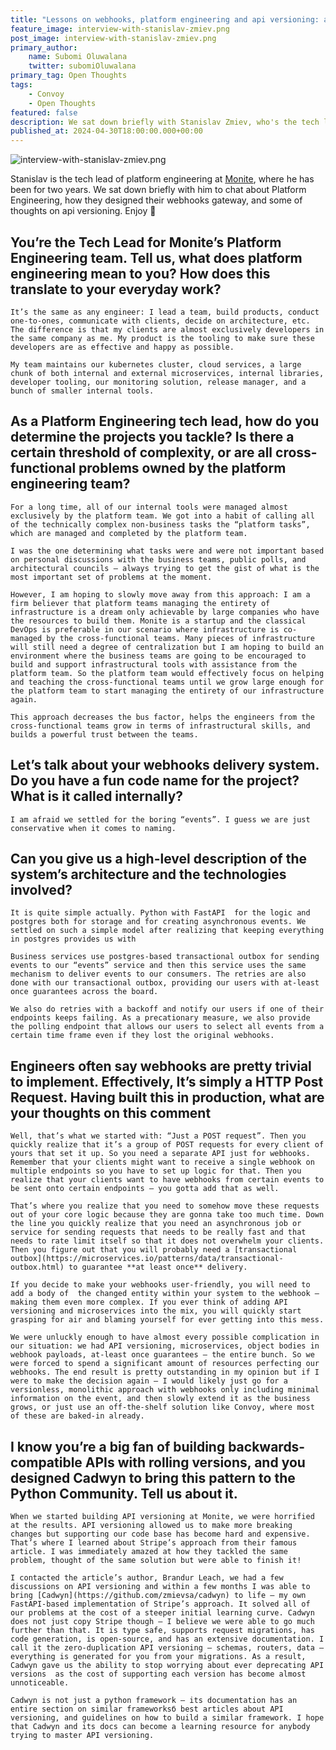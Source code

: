 ```yaml
---
title: "Lessons on webhooks, platform engineering and api versioning: a chat with Stanislav Zmiev"
feature_image: interview-with-stanislav-zmiev.png
post_image: interview-with-stanislav-zmiev.png
primary_author:
    name: Subomi Oluwalana
    twitter: subomiOluwalana
primary_tag: Open Thoughts
tags:
    - Convoy
    - Open Thoughts
featured: false 
description: We sat down briefly with Stanislav Zmiev, who's the tech lead of platform engineering at Monite to chat about platform engineering, how they designed their webhooks gateway, and some of thoughts on api versioning. Enjoy 🎉 
published_at: 2024-04-30T18:00:00.000+00:00
---
```


![interview-with-stanislav-zmiev.png](/blog-assets/interview-with-stanislav-zmiev.png)

Stanislav is the tech lead of platform engineering at [Monite](https://monite.com/), where he has been for two years. We sat down briefly with him to chat about Platform Engineering, how they designed their webhooks gateway, and some of thoughts on api versioning. Enjoy 🎉

## You’re the Tech Lead for Monite’s Platform Engineering team. Tell us, what does platform engineering mean to you? How does this translate to your everyday work?
    
    It’s the same as any engineer: I lead a team, build products, conduct one-to-ones, communicate with clients, decide on architecture, etc. The difference is that my clients are almost exclusively developers in the same company as me. My product is the tooling to make sure these developers are as effective and happy as possible.
    
    My team maintains our kubernetes cluster, cloud services, a large chunk of both internal and external microservices, internal libraries, developer tooling, our monitoring solution, release manager, and a bunch of smaller internal tools.
    
## As a Platform Engineering tech lead, how do you determine the projects you tackle? Is there a certain threshold of complexity, or are all cross-functional problems owned by the platform engineering team?
    
    For a long time, all of our internal tools were managed almost exclusively by the platform team. We got into a habit of calling all of the technically complex non-business tasks the “platform tasks”, which are managed and completed by the platform team.
    
    I was the one determining what tasks were and were not important based on personal discussions with the business teams, public polls, and architectural councils — always trying to get the gist of what is the most important set of problems at the moment.
    
    However, I am hoping to slowly move away from this approach: I am a firm believer that platform teams managing the entirety of infrastructure is a dream only achievable by large companies who have the resources to build them. Monite is a startup and the classical DevOps is preferable in our scenario where infrastructure is co-managed by the cross-functional teams. Many pieces of infrastructure will still need a degree of centralization but I am hoping to build an environment where the business teams are going to be encouraged to build and support infrastructural tools with assistance from the platform team. So the platform team would effectively focus on helping and teaching the cross-functional teams until we grow large enough for the platform team to start managing the entirety of our infrastructure again.
    
    This approach decreases the bus factor, helps the engineers from the cross-functional teams grow in terms of infrastructural skills, and builds a powerful trust between the teams.  
    
 ## Let’s talk about your webhooks delivery system. Do you have a fun code name for the project? What is it called internally?
    
    I am afraid we settled for the boring “events”. I guess we are just conservative when it comes to naming. 
    
## Can you give us a high-level description of the system’s architecture and the technologies involved?
    
    It is quite simple actually. Python with FastAPI  for the logic and postgres both for storage and for creating asynchronous events. We settled on such a simple model after realizing that keeping everything in postgres provides us with
    
    Business services use postgres-based transactional outbox for sending events to our “events” service and then this service uses the same mechanism to deliver events to our consumers. The retries are also done with our transactional outbox, providing our users with at-least once guarantees across the board.
    
    We also do retries with a backoff and notify our users if one of their endpoints keeps failing. As a precationary measure, we also provide the polling endpoint that allows our users to select all events from a certain time frame even if they lost the original webhooks. 
    
## Engineers often say webhooks are pretty trivial to implement. Effectively, It’s simply a HTTP Post Request. Having built this in production, what are your thoughts on this comment
    
    Well, that’s what we started with: “Just a POST request”. Then you quickly realize that it’s a group of POST requests for every client of yours that set it up. So you need a separate API just for webhooks. Remember that your clients might want to receive a single webhook on multiple endpoints so you have to set up logic for that. Then you realize that your clients want to have webhooks from certain events to be sent onto certain endpoints — you gotta add that as well.
    
    That’s where you realize that you need to somehow move these requests out of your core logic because they are gonna take too much time. Down the line you quickly realize that you need an asynchronous job or service for sending requests that needs to be really fast and that needs to rate limit itself so that it does not overwhelm your clients. Then you figure out that you will probably need a [transactional outbox](https://microservices.io/patterns/data/transactional-outbox.html) to guarantee **at least once** delivery.
    
    If you decide to make your webhooks user-friendly, you will need to add a body of  the changed entity within your system to the webhook — making them even more complex. If you ever think of adding API versioning and microservices into the mix, you will quickly start grasping for air and blaming yourself for ever getting into this mess.
    
    We were unluckly enough to have almost every possible complication in our situation: we had API versioning, microservices, object bodies in webhook payloads, at-least once guarantees — the entire bunch. So we were forced to spend a significant amount of resources perfecting our webhooks. The end result is pretty outstanding in my opinion but if I were to make the decision again — I would likely just go for a versionless, monolithic approach with webhooks only including minimal information on the event, and then slowly extend it as the business grows, or just use an off-the-shelf solution like Convoy, where most of these are baked-in already.
    
## I know you’re a big fan of building backwards-compatible APIs with rolling versions, and you designed Cadwyn to bring this pattern to the Python Community. Tell us about it.
    
    When we started building API versioning at Monite, we were horrified at the results. API versioning allowed us to make more breaking changes but supporting our code base has become hard and expensive. That’s where I learned about Stripe’s approach from their famous article. I was immediately amazed at how they tackled the same problem, thought of the same solution but were able to finish it!
    
    I contacted the article’s author, Brandur Leach, we had a few discussions on API versioning and within a few months I was able to bring [Cadwyn](https://github.com/zmievsa/cadwyn) to life — my own FastAPI-based implementation of Stripe’s approach. It solved all of our problems at the cost of a steeper initial learning curve. Cadwyn does not just copy Stripe though — I believe we were able to go much further than that. It is type safe, supports request migrations, has code generation, is open-source, and has an extensive documentation. I call it the zero-duplication API versioning — schemas, routers, data — everything is generated for you from your migrations. As a result, Cadwyn gave us the ability to stop worrying about ever deprecating API versions  as the cost of supporting each version has become almost unnoticeable. 
    
    Cadwyn is not just a python framework — its documentation has an entire section on similar frameworksб best articles about API versioning, and guidelines on how to build a similar framework. I hope that Cadwyn and its docs can become a learning resource for anybody trying to master API versioning.

